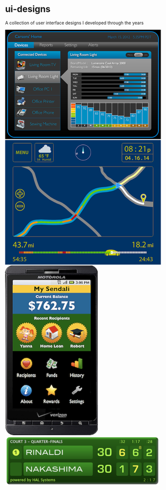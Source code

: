 # ui-designs
A collection of user interface designs I developed through the years

<img src="https://github.com/henrysnavarro/ui-designs/blob/master/HomeControl.png" width="800">

<img src="https://github.com/henrysnavarro/ui-designs/blob/master/vehicleNav.png" width="600">

<img src="https://github.com/henrysnavarro/ui-designs/blob/master/sendalimobileapp.png" width="300">

<img src="https://github.com/henrysnavarro/ui-designs/blob/master/tennismatch-scoreboard.png" width="500">

